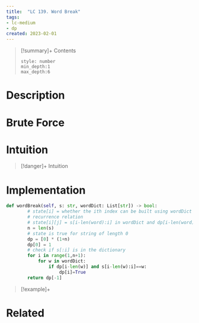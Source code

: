 ```yaml
---
title:  "LC 139. Word Break"
tags:
- lc-medium
- dp
created: 2023-02-01
---
```


>[!summary]+ Contents
>```toc
>style: number
>min_depth:1
>max_depth:6
>```

# Description

# Brute Force
# Intuition

>[!danger]+ Intuition

# Implementation
```python
def wordBreak(self, s: str, wordDict: List[str]) -> bool:
        # state[i] = whether the ith index can be built using wordDict
        # recurrence relation
        # state[i][j] = s[i-len(word):i] in wordDict and dp[i-len(word)]
        n = len(s)
        # state is true for string of length 0
        dp = [0] * (1+n)
        dp[0] = 1
        # check if s[:i] is in the dictionary
        for i in range(1,n+1):
            for w in wordDict:
                if dp[i-len(w)] and s[i-len(w):i]==w:
                    dp[i]=True
        return dp[-1]
```

>[!example]+ 


# Related
